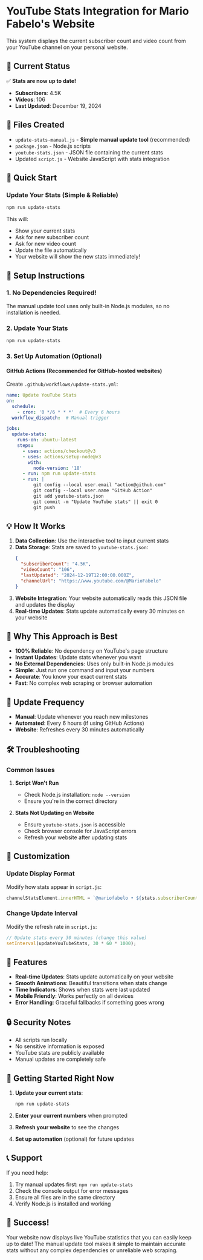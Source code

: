 # YouTube Stats Integration for Mario Fabelo's Website

This system displays the current subscriber count and video count from your YouTube channel on your personal website.

## 🎯 Current Status

✅ **Stats are now up to date!**
- **Subscribers**: 4.5K
- **Videos**: 106
- **Last Updated**: December 19, 2024

## 📁 Files Created

- `update-stats-manual.js` - **Simple manual update tool** (recommended)
- `package.json` - Node.js scripts
- `youtube-stats.json` - JSON file containing the current stats
- Updated `script.js` - Website JavaScript with stats integration

## 🚀 Quick Start

### Update Your Stats (Simple & Reliable)

```bash
npm run update-stats
```

This will:
- Show your current stats
- Ask for new subscriber count
- Ask for new video count
- Update the file automatically
- Your website will show the new stats immediately!

## 🔧 Setup Instructions

### 1. No Dependencies Required!

The manual update tool uses only built-in Node.js modules, so no installation is needed.

### 2. Update Your Stats

```bash
npm run update-stats
```

### 3. Set Up Automation (Optional)

#### GitHub Actions (Recommended for GitHub-hosted websites)

Create `.github/workflows/update-stats.yml`:
```yaml
name: Update YouTube Stats
on:
  schedule:
    - cron: '0 */6 * * *'  # Every 6 hours
  workflow_dispatch:  # Manual trigger

jobs:
  update-stats:
    runs-on: ubuntu-latest
    steps:
      - uses: actions/checkout@v3
      - uses: actions/setup-node@v3
        with:
          node-version: '18'
      - run: npm run update-stats
      - run: |
          git config --local user.email "action@github.com"
          git config --local user.name "GitHub Action"
          git add youtube-stats.json
          git commit -m "Update YouTube stats" || exit 0
          git push
```

## 💡 How It Works

1. **Data Collection**: Use the interactive tool to input current stats
2. **Data Storage**: Stats are saved to `youtube-stats.json`:
   ```json
   {
     "subscriberCount": "4.5K",
     "videoCount": "106",
     "lastUpdated": "2024-12-19T12:00:00.000Z",
     "channelUrl": "https://www.youtube.com/@MarioFabelo"
   }
   ```
3. **Website Integration**: Your website automatically reads this JSON file and updates the display
4. **Real-time Updates**: Stats update automatically every 30 minutes on your website

## 🎯 Why This Approach is Best

- **100% Reliable**: No dependency on YouTube's page structure
- **Instant Updates**: Update stats whenever you want
- **No External Dependencies**: Uses only built-in Node.js modules
- **Simple**: Just run one command and input your numbers
- **Accurate**: You know your exact current stats
- **Fast**: No complex web scraping or browser automation

## 🔄 Update Frequency

- **Manual**: Update whenever you reach new milestones
- **Automated**: Every 6 hours (if using GitHub Actions)
- **Website**: Refreshes every 30 minutes automatically

## 🛠️ Troubleshooting

### Common Issues

1. **Script Won't Run**
   - Check Node.js installation: `node --version`
   - Ensure you're in the correct directory

2. **Stats Not Updating on Website**
   - Ensure `youtube-stats.json` is accessible
   - Check browser console for JavaScript errors
   - Refresh your website after updating stats

## 🎨 Customization

### Update Display Format

Modify how stats appear in `script.js`:
```javascript
channelStatsElement.innerHTML = `@mariofabelo • ${stats.subscriberCount} subscribers • ${stats.videoCount} videos`;
```

### Change Update Interval

Modify the refresh rate in `script.js`:
```javascript
// Update stats every 30 minutes (change this value)
setInterval(updateYouTubeStats, 30 * 60 * 1000);
```

## 📱 Features

- **Real-time Updates**: Stats update automatically on your website
- **Smooth Animations**: Beautiful transitions when stats change
- **Time Indicators**: Shows when stats were last updated
- **Mobile Friendly**: Works perfectly on all devices
- **Error Handling**: Graceful fallbacks if something goes wrong

## 🔒 Security Notes

- All scripts run locally
- No sensitive information is exposed
- YouTube stats are publicly available
- Manual updates are completely safe

## 🚀 Getting Started Right Now

1. **Update your current stats**:
   ```bash
   npm run update-stats
   ```

2. **Enter your current numbers** when prompted

3. **Refresh your website** to see the changes

4. **Set up automation** (optional) for future updates

## 📞 Support

If you need help:
1. Try manual updates first: `npm run update-stats`
2. Check the console output for error messages
3. Ensure all files are in the same directory
4. Verify Node.js is installed and working

## 🎉 Success!

Your website now displays live YouTube statistics that you can easily keep up to date! The manual update tool makes it simple to maintain accurate stats without any complex dependencies or unreliable web scraping.
